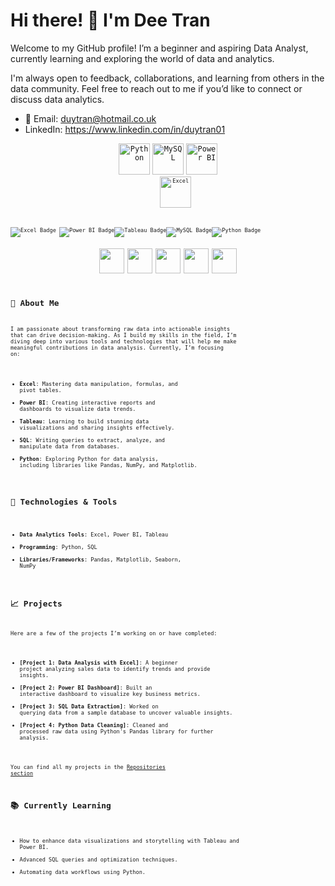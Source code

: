 # Hi there! 👋 I'm Dee Tran

Welcome to my GitHub profile! I’m a beginner and aspiring Data Analyst, currently learning and exploring the world of data and analytics.

I'm always open to feedback, collaborations, and learning from others in the data community. Feel free to reach out to me if you’d like to connect or discuss data analytics.

- 📧 Email: duytran@hotmail.co.uk
- LinkedIn: https://www.linkedin.com/in/duytran01

<div align="center">
	<code><img width="50" src="https://user-images.githubusercontent.com/25181517/183423507-c056a6f9-1ba8-4312-a350-19bcbc5a8697.png" alt="Python" title="Python"/></code>
	<code><img width="50" src="https://user-images.githubusercontent.com/25181517/183896128-ec99105a-ec1a-4d85-b08b-1aa1620b2046.png" alt="MySQL" title="MySQL"/></code>
	<code><img width="50" src="https://github.com/microsoft/PowerBI-Icons/blob/main/PNG/Power-BI.png" alt="Power BI" title="Power Bi"/><code>
	<code><img width="50" src="https://github.com/sempostma/office365-icons/blob/master/png/256/excel.png" alt="Excel" title="Excel"/><code>
</div>

![Excel Badge](https://img.shields.io/badge/Excel-3776AB?style=flat&logo=microsoft-excel&logoColor=white) ![Power BI Badge](https://img.shields.io/badge/Power_BI-1C1D2D?style=flat&logo=powerbi&logoColor=F2C811)![Tableau Badge](https://img.shields.io/badge/Tableau-E97627?style=flat&logo=tableau&logoColor=white)![MySQL Badge](https://img.shields.io/badge/MySQL-4479A1?style=flat&logo=mysql&logoColor=white)![Python Badge](https://img.shields.io/badge/Python-3776AB?style=flat&logo=python&logoColor=white)

<div style="text-align: center;"> <img src="https://img.shields.io/badge/Excel-3776AB?style=flat&logo=microsoft-excel&logoColor=white" height="40"/> <img src="https://img.shields.io/badge/Power_BI-1C1D2D?style=flat&logo=powerbi&logoColor=F2C811" height="40"/> <img src="https://img.shields.io/badge/Tableau-E97627?style=flat&logo=tableau&logoColor=white" height="40"/> <img src="https://img.shields.io/badge/MySQL-4479A1?style=flat&logo=mysql&logoColor=white" height="40"/> <img src="https://img.shields.io/badge/Python-3776AB?style=flat&logo=python&logoColor=white" height="40"/> </div>


## 🚀 About Me
I am passionate about transforming raw data into actionable insights that can drive decision-making. As I build my skills in the field, I’m diving deep into various tools and technologies that will help me make meaningful contributions in data analysis. Currently, I’m focusing on:

- **Excel**: Mastering data manipulation, formulas, and pivot tables.
- **Power BI**: Creating interactive reports and dashboards to visualize data trends.
- **Tableau**: Learning to build stunning data visualizations and sharing insights effectively.
- **SQL**: Writing queries to extract, analyze, and manipulate data from databases.
- **Python**: Exploring Python for data analysis, including libraries like Pandas, NumPy, and Matplotlib.

## 🔧 Technologies & Tools

- **Data Analytics Tools**: Excel, Power BI, Tableau
- **Programming**: Python, SQL
- **Libraries/Frameworks**: Pandas, Matplotlib, Seaborn, NumPy

## 📈 Projects

Here are a few of the projects I’m working on or have completed:

- **[Project 1: Data Analysis with Excel]**: A beginner project analyzing sales data to identify trends and provide insights.
- **[Project 2: Power BI Dashboard]**: Built an interactive dashboard to visualize key business metrics.
- **[Project 3: SQL Data Extraction]**: Worked on querying data from a sample database to uncover valuable insights.
- **[Project 4: Python Data Cleaning]**: Cleaned and processed raw data using Python's Pandas library for further analysis.

You can find all my projects in the [Repositories section](https://github.com/DeeTran01?tab=repositories)

## 📚 Currently Learning

- How to enhance data visualizations and storytelling with Tableau and Power BI.
- Advanced SQL queries and optimization techniques.
- Automating data workflows using Python.
